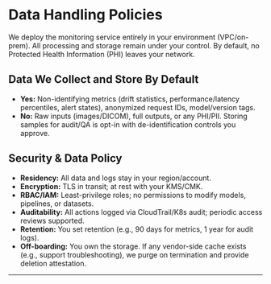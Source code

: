 # Data Handling Policies

We deploy the monitoring service entirely in your environment (VPC/on-prem). All processing and storage remain under your control. By default, no Protected Health Information (PHI) leaves your network.

## Data We Collect and Store By Default
- **Yes:** Non-identifying metrics (drift statistics, performance/latency percentiles, alert states), anonymized request IDs, model/version tags.
- **No:** Raw inputs (images/DICOM), full outputs, or any PHI/PII. Storing samples for audit/QA is opt-in with de-identification controls you approve.

## Security & Data Policy
- **Residency:** All data and logs stay in your region/account.
- **Encryption:** TLS in transit; at rest with your KMS/CMK.
- **RBAC/IAM:** Least-privilege roles; no permissions to modify models, pipelines, or datasets.
- **Auditability:** All actions logged via CloudTrail/K8s audit; periodic access reviews supported.
- **Retention:** You set retention (e.g., 90 days for metrics, 1 year for audit logs).
- **Off-boarding:** You own the storage. If any vendor-side cache exists (e.g., support troubleshooting), we purge on termination and provide deletion attestation.

---
